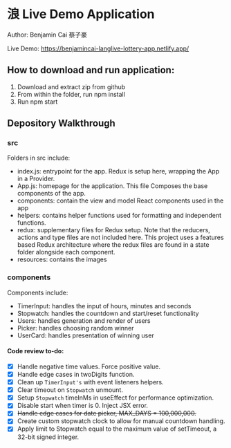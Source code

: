 # 浪 Live Demo Application

Author: Benjamin Cai 蔡子豪

Live Demo: https://benjamincai-langlive-lottery-app.netlify.app/

## How to download and run application:

1. Download and extract zip from github
2. From within the folder, run npm install
3. Run npm start

## Depository Walkthrough

### src

Folders in src include:

- index.js: entrypoint for the app. Redux is setup here, wrapping the App in a Provider.
- App.js: homepage for the application. This file Composes the base components of the app.
- components: contain the view and model React components used in the app
- helpers: contains helper functions used for formatting and independent functions.
- redux: supplementary files for Redux setup. Note that the reducers, actions and type files are not included here. This project uses a features based Redux architecture where the redux files are found in a state folder alongside each component.
- resources: contains the images

### components

Components include:

- TimerInput: handles the input of hours, minutes and seconds
- Stopwatch: handles the countdown and start/reset functionality
- Users: handles generation and render of users
- Picker: handles choosing random winner
- UserCard: handles presentation of winning user

#### Code review to-do:

- [x] Handle negative time values. Force positive value.
- [x] Handle edge cases in twoDigits function.
- [x] Clean up `TimerInput's` with event listeners helpers.
- [x] Clear timeout on `Stopwatch` unmount.
- [x] Setup `Stopwatch` timeInMs in useEffect for performance optimization.
- [x] Disable start when timer is 0. Inject JSX error.
- [x] ~~Handle edge cases for date picker, MAX_DAYS = 100,000,000.~~
- [x] Create custom stopwatch clock to allow for manual countdown handling.
- [x] Apply limit to Stopwatch equal to the maximum value of setTimeout, a 32-bit signed integer.
